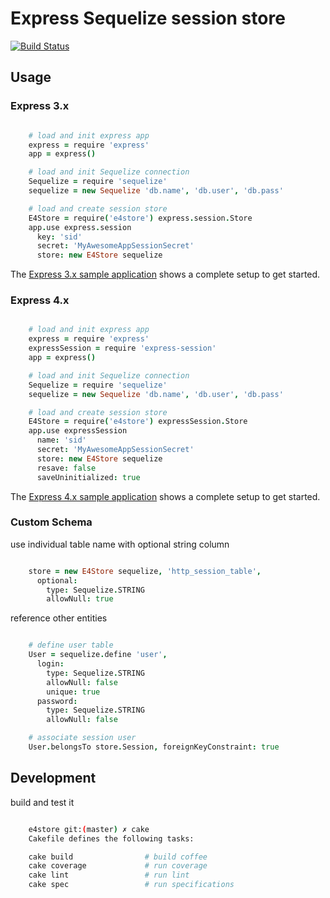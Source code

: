 # Express Sequelize session store

[![Build Status](https://travis-ci.org/dgf/e4store.png)](https://travis-ci.org/dgf/e4store/)

## Usage

### Express 3.x

```coffeescript

    # load and init express app
    express = require 'express'
    app = express()

    # load and init Sequelize connection
    Sequelize = require 'sequelize'
    sequelize = new Sequelize 'db.name', 'db.user', 'db.pass'

    # load and create session store
    E4Store = require('e4store') express.session.Store
    app.use express.session
      key: 'sid'
      secret: 'MyAwesomeAppSessionSecret'
      store: new E4Store sequelize
```

The [Express 3.x sample application](https://github.com/dgf/e4store-express3-itest/blob/master/src/app.coffee)
shows a complete setup to get started.

### Express 4.x

```coffeescript

    # load and init express app
    express = require 'express'
    expressSession = require 'express-session'
    app = express()

    # load and init Sequelize connection
    Sequelize = require 'sequelize'
    sequelize = new Sequelize 'db.name', 'db.user', 'db.pass'

    # load and create session store
    E4Store = require('e4store') expressSession.Store
    app.use expressSession
      name: 'sid'
      secret: 'MyAwesomeAppSessionSecret'
      store: new E4Store sequelize
      resave: false
      saveUninitialized: true
```

The [Express 4.x sample application](https://github.com/dgf/e4store-express4-itest/blob/master/src/app.coffee)
shows a complete setup to get started.

### Custom Schema

use individual table name with optional string column

```coffeescript

    store = new E4Store sequelize, 'http_session_table',
      optional:
        type: Sequelize.STRING
        allowNull: true
```

reference other entities

```coffeescript

    # define user table
    User = sequelize.define 'user',
      login:
        type: Sequelize.STRING
        allowNull: false
        unique: true
      password:
        type: Sequelize.STRING
        allowNull: false

    # associate session user
    User.belongsTo store.Session, foreignKeyConstraint: true
```

## Development

build and test it

```sh

    e4store git:(master) ✗ cake
    Cakefile defines the following tasks:

    cake build                # build coffee
    cake coverage             # run coverage
    cake lint                 # run lint
    cake spec                 # run specifications
```
